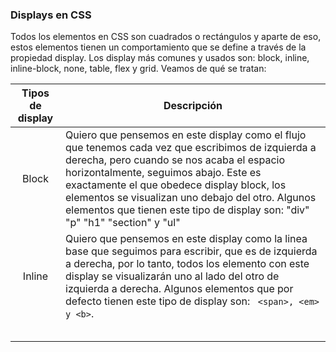 ### Displays en CSS

Todos los elementos en CSS son cuadrados o rectángulos y aparte de eso, estos elementos tienen un comportamiento que se define a través de la propiedad display. Los display más comunes y usados son: block, inline, inline-block, none, table, flex y grid. Veamos de qué se tratan:

| Tipos de display | Descripción                                                                                                                                                                                                                                                                                                                                                                  |
|:----------------:| ---------------------------------------------------------------------------------------------------------------------------------------------------------------------------------------------------------------------------------------------------------------------------------------------------------------------------------------------------------------------------- |
|      Block       | Quiero que pensemos en este display como el flujo que tenemos cada vez que escribimos de izquierda a derecha, pero cuando se nos acaba el espacio horizontalmente, seguimos abajo. Este es exactamente el que obedece display block, los elementos se visualizan uno debajo del otro. Algunos elementos que tienen este tipo de display son: "div" "p" "h1" "section" y "ul" |
|      Inline      | Quiero que pensemos en este display como la linea base que seguimos para escribir, que es de izquierda a derecha, por lo tanto, todos los elemento con este display se visualizarán uno al lado del otro de izquierda a derecha. Algunos elementos que por defecto tienen este tipo de display son: ``` <span>, <em> y <b>```.                                                                                                                                                                                                                                                                                                                                                                             |
|                  |                                                                                                                                                                                                                                                                                                                                                                              |
|                  |                                                                                                                                                                                                                                                                                                                                                                              |
|                  |                                                                                                                                                                                                                                                                                                                                                                              |
|                  |                                                                                                                                                                                                                                                                                                                                                                              |
|                  |                                                                                                                                                                                                                                                                                                                                                                              |